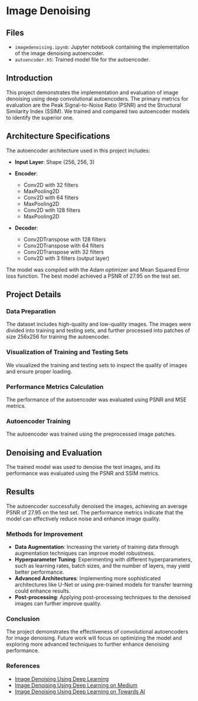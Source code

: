# Image Denoising 

## Files

- `imagedenoising.ipynb`: Jupyter notebook containing the implementation of the image denoising autoencoder.
- `autoencoder.h5`: Trained model file for the autoencoder.


## Introduction

This project demonstrates the implementation and evaluation of image denoising using deep convolutional autoencoders. The primary metrics for evaluation are the Peak Signal-to-Noise Ratio (PSNR) and the Structural Similarity Index (SSIM). We trained and compared two autoencoder models to identify the superior one.

## Architecture Specifications

The autoencoder architecture used in this project includes:

- **Input Layer**: Shape (256, 256, 3)

- **Encoder**:
  - Conv2D with 32 filters
  - MaxPooling2D
  - Conv2D with 64 filters
  - MaxPooling2D
  - Conv2D with 128 filters
  - MaxPooling2D

- **Decoder**:
  - Conv2DTranspose with 128 filters
  - Conv2DTranspose with 64 filters
  - Conv2DTranspose with 32 filters
  - Conv2D with 3 filters (output layer)

The model was compiled with the Adam optimizer and Mean Squared Error loss function. The best model achieved a PSNR of 27.95 on the test set.

## Project Details

### Data Preparation

The dataset includes high-quality and low-quality images. The images were divided into training and testing sets, and further processed into patches of size 256x256 for training the autoencoder.

### Visualization of Training and Testing Sets

We visualized the training and testing sets to inspect the quality of images and ensure proper loading.

### Performance Metrics Calculation

The performance of the autoencoder was evaluated using PSNR and MSE metrics.

### Autoencoder Training

The autoencoder was trained using the preprocessed image patches.

## Denoising and Evaluation

The trained model was used to denoise the test images, and its performance was evaluated using the PSNR and SSIM metrics.

## Results

The autoencoder successfully denoised the images, achieving an average PSNR of 27.95 on the test set. The performance metrics indicate that the model can effectively reduce noise and enhance image quality.

### Methods for Improvement

- **Data Augmentation**: Increasing the variety of training data through augmentation techniques can improve model robustness.
- **Hyperparameter Tuning**: Experimenting with different hyperparameters, such as learning rates, batch sizes, and the number of layers, may yield better performance.
- **Advanced Architectures**: Implementing more sophisticated architectures like U-Net or using pre-trained models for transfer learning could enhance results.
- **Post-processing**: Applying post-processing techniques to the denoised images can further improve quality.

### Conclusion

The project demonstrates the effectiveness of convolutional autoencoders for image denoising. Future work will focus on optimizing the model and exploring more advanced techniques to further enhance denoising performance.

### References

- [Image Denoising Using Deep Learning](#)
- [Image Denoising Using Deep Learning on Medium](#)
- [Image Denoising Using Deep Learning on Towards AI](#)

